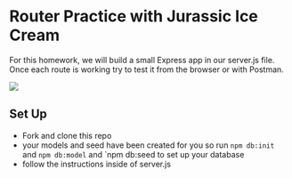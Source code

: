 # Router Practice with Jurassic Ice Cream

For this homework, we will build a small Express app in our server.js file. Once each route is working try to test it from the browser or with Postman.

![](https://cdn.dribbble.com/users/28275/screenshots/3804066/icecream.gif)

## Set Up
- Fork and clone this repo
- your models and seed have been created for you so run `npm db:init` and `npm db:model` and `npm db:seed to set up your database 
- follow the instructions inside of server.js

